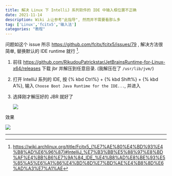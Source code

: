 ```yaml
---
title: 解决 Linux 下 IntelliJ 系列软件的 IDE 中输入框位置不正确
date: 2021-11-14
description: Wiki 上让参考"此指导", 然而并不需要看那么多
tag: ['Linux','fcitx5','输入法']
categories: "教程"
---
```


问题如这个 issue 所示 https://github.com/fcitx/fcitx5/issues/79 , 解决方法很简单, 替换默认的 IDE runtime 就行 [^1].

1. 前往  https://github.com/RikudouPatrickstar/JetBrainsRuntime-for-Linux-x64/releases 下载 jbr 并解压到任意目录. (我解压在了 `/usr/lib/jvm/`)

2. 打开 IntelliJ 系列的 IDE, 按 {% kbd Ctrl%} + {% kbd Shift%} + {% kbd A%}, 输入 `Choose Boot Java Runtime for the IDE...`, 并进入

3. 选择刚才解压好的 JBR 就好了

    ![](https://unpkg.zhimg.com/rikka-os2@1.0.4/img/setjbr.png)


效果

![](https://unpkg.zhimg.com/rikka-os2@1.0.4/img/haole.png)

----------------
[^1]: https://wiki.archlinux.org/title/Fcitx5_(%E7%AE%80%E4%BD%93%E4%B8%AD%E6%96%87)#IntelliJ_%E7%B3%BB%E5%88%97%E8%BD%AF%E4%BB%B6%E7%9A%84_IDE_%E4%B8%AD%E8%BE%93%E5%85%A5%E6%A1%86%E4%BD%8D%E7%BD%AE%E4%B8%8D%E6%AD%A3%E7%A1%AE